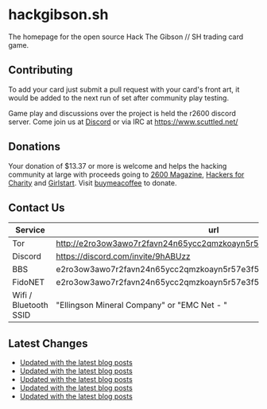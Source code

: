 # hackgibson.sh
The homepage for the open source Hack The Gibson // SH trading card game.


## Contributing

To add your card just submit a pull request with your card's front art, it would be added to the next run of set after community play testing.

Game play and discussions over the project is held the r2600 discord server. Come join us at [Discord](https://discord.com/invite/9hABUzz) or via IRC at https://www.scuttled.net/


## Donations

Your donation of $13.37 or more is welcome and helps the hacking community at large with proceeds going to [2600 Magazine](https://2600.com/), [Hackers for Charity](https://hackersforcharity.org) and [Girlstart](https://girlstart.org).  Visit [buymeacoffee](https://www.buymeacoffee.com/hackgibson.sh) to donate.


## Contact Us

Service | url
-|-
Tor | http://e2ro3ow3awo7r2favn24n65ycc2qmzkoayn5r57e3f56nvjwdcgg32ad.onion
Discord | https://discord.com/invite/9hABUzz
BBS | e2ro3ow3awo7r2favn24n65ycc2qmzkoayn5r57e3f56nvjwdcgg32ad.onion:23
FidoNET | e2ro3ow3awo7r2favn24n65ycc2qmzkoayn5r57e3f56nvjwdcgg32ad.onion:24554
Wifi / Bluetooth SSID | "Ellingson Mineral Company" or "EMC Net - <fidonet address>"

## Latest Changes
<!-- BLOG-POST-LIST:START -->
- [Updated with the latest blog posts](https://github.com/DFW2600/hackgibson.sh/commit/211bd717de5a4c9e1b4e7460436709bd2a8ccd06)
- [Updated with the latest blog posts](https://github.com/DFW2600/hackgibson.sh/commit/2524dadc220d790f93fb4f88c06545b0e0151287)
- [Updated with the latest blog posts](https://github.com/DFW2600/hackgibson.sh/commit/7aa7e402c2840d07f7041ce007cb6870fceccc7b)
- [Updated with the latest blog posts](https://github.com/DFW2600/hackgibson.sh/commit/9ff1a5a227c716039d38b663e691ccf762dc0696)
- [Updated with the latest blog posts](https://github.com/DFW2600/hackgibson.sh/commit/8faaa9365da9d20ecc051bddd76817fa5bfbe19a)
<!-- BLOG-POST-LIST:END -->
